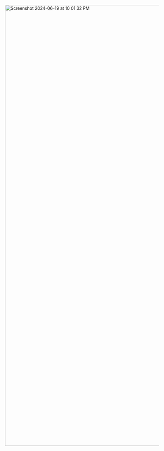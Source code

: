 <img width="1440" alt="Screenshot 2024-06-19 at 10 01 32 PM" src="https://github.com/sudo-self/madeupmessenger/assets/119916323/380756c8-a929-4dfb-8093-ec948c3dbf32">
